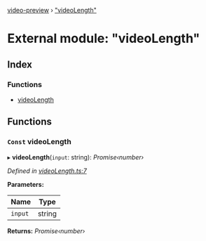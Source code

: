 [video-preview](../README.md) › ["videoLength"](_videolength_.md)

# External module: "videoLength"

## Index

### Functions

* [videoLength](_videolength_.md#const-videolength)

## Functions

### `Const` videoLength

▸ **videoLength**(`input`: string): *Promise‹number›*

*Defined in [videoLength.ts:7](https://github.com/b-goodman/video-preview/blob/33df2b5/src/videoLength.ts#L7)*

**Parameters:**

Name | Type |
------ | ------ |
`input` | string |

**Returns:** *Promise‹number›*
